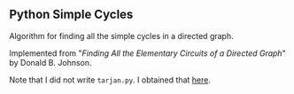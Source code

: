 ## Python Simple Cycles
Algorithm for finding all the simple cycles in a directed graph.

Implemented from "_Finding All the Elementary Circuits of a Directed Graph_" by Donald B. Johnson.

Note that I did not write `tarjan.py`. I obtained that [here](http://www.logarithmic.net/pfh/blog/01208083168).
